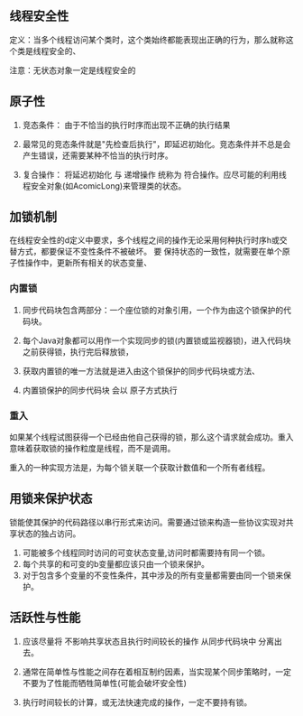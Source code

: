 
## 线程安全性

定义：当多个线程访问某个类时，这个类始终都能表现出正确的行为，那么就称这个类是线程安全的、

注意：无状态对象一定是线程安全的

## 原子性

1. 竞态条件： 由于不恰当的执行时序而出现不正确的执行结果

2. 最常见的竞态条件就是"先检查后执行"，即延迟初始化。竞态条件并不总是会产生错误，还需要某种不恰当的执行时序。

3. 复合操作： 将延迟初始化 与 递增操作 统称为 符合操作。应尽可能的利用线程安全对象(如AcomicLong)来管理类的状态。

## 加锁机制

在线程安全性的d定义中要求，多个线程之间的操作无论采用何种执行时序h或交替方式，都要保证不变性条件不被破坏。
要 保持状态的一致性，就需要在单个原子性操作中，更新所有相关的状态变量、

### 内置锁

1. 同步代码块包含两部分：一个座位锁的对象引用，一个作为由这个锁保护的代码块。

2. 每个Java对象都可以用作一个实现同步的锁(内置锁或监视器锁)，进入代码块之前获得锁，执行完后释放锁，
3. 获取内置锁的唯一方法就是进入由这个锁保护的同步代码块或方法、
4. 内置锁保护的同步代码块 会以 原子方式执行

### 重入

如果某个线程试图获得一个已经由他自己获得的锁，那么这个请求就会成功。重入意味着获取锁的操作粒度是线程，而不是调用。

重入的一种实现方法是，为每个锁关联一个获取计数值和一个所有者线程。

## 用锁来保护状态

锁能使其保护的代码路径以串行形式来访问。需要通过锁来构造一些协议实现对共享状态的独占访问。

1. 可能被多个线程同时访问的可变状态变量,访问时都需要持有同一个锁。
2. 每个共享的和可变的b变量都应该只由一个锁来保护。
3. 对于包含多个变量的不变性条件，其中涉及的所有变量都需要由同一个锁来保护。


## 活跃性与性能

1. 应该尽量将 不影响共享状态且执行时间较长的操作 从同步代码块中 分离出去。

2. 通常在简单性与性能之间存在着相互制约因素，当实现某个同步策略时，一定不要为了性能而牺牲简单性(可能会破坏安全性)

3. 执行时间较长的计算，或无法快速完成的操作，一定不要持有锁。

